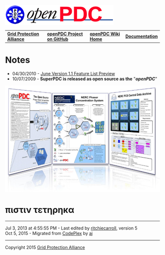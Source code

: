 [![The Open Source Phasor Data Concentrator](openPDC_Logo.png)](openPDC_Home.md)

|   |   |   |   |
|---|---|---|---|
| **[Grid Protection Alliance](http://www.gridprotectionalliance.org)** | **[openPDC Project on GitHub](https://github.com/GridProtectionAlliance/openPDC)** | **[openPDC Wiki Home](openPDC_Home.md)** | **[Documentation](openPDC_Documentation_Home.md)** |

# Notes

- 04/30/2010 - [June Version 1.1 Feature List Preview](June1.1FeatureList.md)
- 10/07/2009 - **SuperPDC is released as open source as the** "***openPDC***"

![](files/ThePoster.jpg "ThePoster")

# &pi;&iota;&sigma;&tau;&iota;&nu; &tau;&epsilon;&tau;&eta;&rho;&eta;&kappa;&alpha;

---

Jul 3, 2013 at 4:55:55 PM - Last edited by [ritchiecarroll](https://github.com/ritchiecarroll), version 5  
Oct 5, 2015 - Migrated from [CodePlex](http://openpdc.codeplex.com/wikipage?title=Code%20Blog%20%28Developers%29)  by [aj](https://github.com/ajstadlin)

---

Copyright 2015 [Grid Protection Alliance](http://www.gridprotectionalliance.org)
